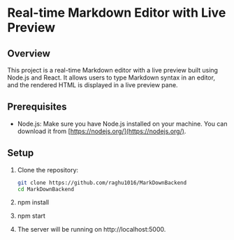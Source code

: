 # Real-time Markdown Editor with Live Preview

## Overview

This project is a real-time Markdown editor with a live preview built using Node.js and React. It allows users to type Markdown syntax in an editor, and the rendered HTML is displayed in a live preview pane.

## Prerequisites

- Node.js: Make sure you have Node.js installed on your machine. You can download it from [https://nodejs.org/](https://nodejs.org/).

## Setup

1. Clone the repository:

   ```bash
   git clone https://github.com/raghu1016/MarkDownBackend
   cd MarkDownBackend

2. npm install
3. npm start
4. The server will be running on http://localhost:5000.
